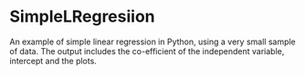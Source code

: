 # SimpleLRegresiion
An example of simple linear regression in Python, using a very small sample of data. The output includes the co-efficient of the independent variable, intercept and the plots. 
